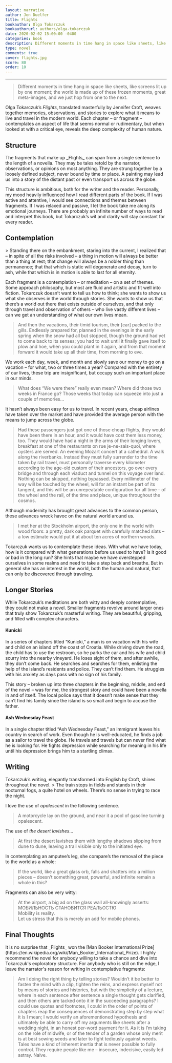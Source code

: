 ```yaml
---
layout: narrative
author: Jon Duelfer
title: Flights
bookauthor: Olga Tokarczuk
bookauthorurl: authors/olga-tokarczuk
date: 2020-02-02 15:00:00 -0400
categories: book
description: Different moments in time hang in space like sheets, like screens lit up by one moment; the world is made up of these frozen moments, great meta-images, and we just hop from one to the next.
type: novel
comments: true
cover: flights.jpg
score: 80
order: 10
---
```

<hr/>

> Different moments in time hang in space like sheets, like screens lit up by one moment; the world is made up of these frozen moments, great meta-images, and we just hop from one to the next.

Olga Tokarczuk’s _Flights_, translated masterfully by Jennifer Croft, weaves together memories, observations, and stories to explore what it means to live and travel in the modern world. Each chapter – or fragment – contemplates an aspect of life that seems normal or rudimentary, but when looked at with a critical eye, reveals the deep complexity of human nature.

<h2><strong>Structure</strong></h2>
The fragments that make up _Flights_ can span from a single sentence to the length of a novella. They may be tales retold by the narrator, observations, or opinions on most anything. They are strung together by a loosely defined subject, never bound by time or place. A painting may lead us into a story of the distant past or even transport us across the globe.

This structure is ambitious, both for the writer and the reader. Personally, my mood heavily influenced how I read different parts of the book. If I was active and attentive, I would see connections and themes between fragments. If I was relaxed and passive, I let the book take me along its emotional journeys. There are probably an infinite number of ways to read and interpret this book, but Tokarczuk’s wit and clarity will stay constant for every reader.

<h2><strong>Contemplation</strong></h2>
> Standing there on the embankment, staring into the current, I realized that – in spite of all the risks involved – a thing in motion will always be better than a thing at rest; that change will always be a nobler thing than permanence; that that which is static will degenerate and decay, turn to ash, while that which is in motion is able to last for all eternity.

Each fragment is a contemplation – or meditation – on a set of themes. Some approach philosophy, but most are fluid and artistic and fit well into fiction. Tokarczuk doesn’t want to tell us how to think; she wants to show us what she observes in the world through stories. She wants to show us that there’s a world out there that exists outside of ourselves, and that only through travel and observation of others – who live vastly different lives – can we get an understanding of what our own lives mean.

> And then the vacations, their timid tourism, their [car] packed to the gills. Endlessly prepared for, planned in the evenings in the early spring when the snow had all but stopped, though the ground had yet to come back to its senses; you had to wait until it finally gave itself to plow and hoe, when you could plant in it again, and from that moment forward it would take up all their time, from morning to eve.

We work each day, week, and month and slowly save our money to go on a vacation – for what, two or three times a year? Compared with the entirety of our lives, these trip are insignificant, but occupy such an important place in our minds.
> What does “We were there” really even mean? Where did those two weeks in France go? Those weeks that today can squeeze into just a couple of memories…

It hasn’t always been easy for us to travel. In recent years, cheap airlines have taken over the market and have provided the average person with the means to jump across the globe.
> Had these passengers just got one of those cheap flights, they would have been there in an hour, and it would have cost them less money, too. They would have had a night in the arms of their longing lovers, breakfast at one of the restaurants on rue je-ne-sais-quoi, where oysters are served. An evening Mozart concert at a cathedral. A walk along the riverbanks. Instead they must fully surrender to the time taken by rail travel, must personally traverse every kilometer according to the age-old custom of their ancestors, go over every bridge and through each viaduct and tunnel on this voyage over land. Nothing can be skipped, nothing bypassed. Every millimeter of the way will be touched by the wheel, will for an instant be part of its tangent, and this will be an unrepeatable configuration for all time – of the wheel and the rail, of the time and place, unique throughout the cosmos.

Although modernity has brought great advances to the common person, these advances wreck havoc on the natural world around us.
> I met her at the Stockholm airport, the only one in the world with wood floors: a pretty, dark oak parquet with carefully matched slats – a low estimate would put it at about ten acres of northern woods.

Tokarczuk wants us to contemplate these ideas. With what we have today, how is it compared with what generations before us used to have? Is it good or bad in the long run? She hints that maybe we have overstepped ourselves in some realms and need to take a step back and breathe. But in general she has an interest in the world, both the human and natural, that can only be discovered through traveling.

<h2><strong>Longer Stories</strong></h2>
While Tokarczuk’s meditations are both witty and deeply contemplative, they could not make a novel. Smaller fragments revolve around larger ones that truly show Tokarczuk’s masterful writing. They are beautiful, gripping, and filled with complex characters.

<h4>Kunicki</h4>
In a series of chapters titled “Kunicki,” a man is on vacation with his wife and child on an island off the coast of Croatia. While driving down the road, the child has to use the restroom, so he parks the car and his wife and child scurry into the nearby vineyard. He loses sight of them, and after awhile, they don’t come back. He searches and searches for them, enlisting the help of the island’s residents and police. They can’t find them. He struggles with his anxiety as days pass with no sign of his family.

This story – broken up into three chapters in the beginning, middle, and end of the novel – was for me, the strongest story and could have been a novella in and of itself. The local police says that it doesn’t make sense that they can’t find his family since the island is so small and begin to accuse the father.

<h4>Ash Wednesday Feast</h4>
In a single chapter titled “Ash Wednesday Feast,” an immigrant leaves his country in search of work. Even though he is well-educated, he finds a job as a sailor to travel the globe. He travels and travels but can never find what he is looking for. He fights depression while searching for meaning in his life until his depression brings him to a startling climax.

<h2><strong>Writing</strong></h2>
Tokarczuk’s writing, elegantly transformed into English by Croft, shines throughout the novel.
> The train stops in fields and stands in their nocturnal fogs, a quite hotel on wheels. There’s no sense in trying to race the night.

I love the use of _opalescent_ in the following sentence.
> A motorcycle lay on the ground, and near it a pool of gasoline turning opalescent.

The use of _the desert lavishes_...
> At first the desert lavishes them with lengthy shadows slipping from dune to dune, leaving a trail visible only to the initiated eye.

In contemplating an amputee’s leg, she compare’s the removal of the piece to the world as a whole: 
> If the world, like a great glass orb, falls and shatters into a million pieces – doesn’t something great, powerful, and infinite remain a whole in this?

Fragments can also be very witty:
> At the airport, a big ad on the glass wall all-knowingly asserts:<br/>
МОБИЛЬНОСТЬ СТАНОВИТСЯ РЕАЛЬОСТЮ<br/>
Mobility is reality.<br/>
Let us stress that this is merely an add for mobile phones.

<h2><strong>Final Thoughts</strong></h2>
It is no surprise that _Flights_ won the [Man Booker International Prize](https://en.wikipedia.org/wiki/Man_Booker_International_Prize). I highly recommend the novel for anybody willing to take a chance and dive into Tokarczuk's exploratory structure. For anybody who is still on the edge, I leave the narrator's reason for writing in contemplative fragments:

> Am I doing the right thing by telling stories? Wouldn’t it be better to fasten the mind with a clip, tighten the reins, and express myself not by means of stories and histories, but with the simplicity of a lecture, where in each sentence after sentence a single thought gets clarified, and then others are tacked onto it in the succeeding paragraphs? I could use quotes and footnotes, I could in the order of points of chapters reap the consequences of demonstrating step by step what it is I mean; I would verify an aforementioned hypothesis and ultimately be able to carry off my arguments like sheets after a wedding night, in an honest per-word payment for it. As it is I’m taking on the role of midwife, or of the tender of a garden whose only merit is at best sowing seeds and later to fight tediously against weeds. Tales have a kind of inherent inertia that is never possible to fully control. They require people like me – insecure, indecisive, easily led astray. Naive.
